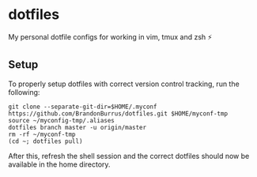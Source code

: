# dotfiles

My personal dotfile configs for working in vim, tmux and zsh ⚡️

## Setup

To properly setup dotfiles with correct version control tracking, run the following:

```
git clone --separate-git-dir=$HOME/.myconf https://github.com/BrandonBurrus/dotfiles.git $HOME/myconf-tmp
source ~/myconfig-tmp/.aliases
dotfiles branch master -u origin/master
rm -rf ~/myconf-tmp
(cd ~; dotfiles pull)
```

After this, refresh the shell session and the correct dotfiles should now be available in the home directory.
